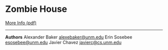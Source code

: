 # Zombie House

[More Info (pdf)](http://cs.unm.edu/~joel/cs351/notes/CS-351-05-ZombieHouse.pdf)

---
**Authors**
Alexander Baker <alexebaker@unm.edu>
Erin Sosebee <esosebee@unm.edu>
Javier Chavez <javierc@cs.unm.edu>
